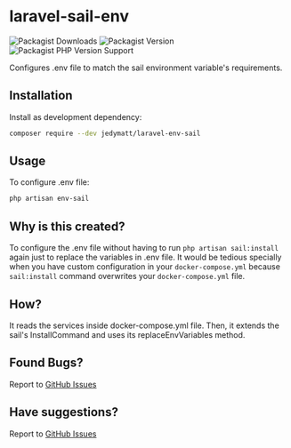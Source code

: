 # laravel-sail-env

![Packagist Downloads](https://img.shields.io/packagist/dm/jedymatt/laravel-env-sail?style=flat-square)
![Packagist Version](https://img.shields.io/packagist/v/jedymatt/laravel-env-sail?style=flat-square)
![Packagist PHP Version Support](https://img.shields.io/packagist/php-v/jedymatt/laravel-env-sail?style=flat-square)

Configures .env file to match the sail environment variable's requirements.


## Installation

Install as development dependency:

```bash
composer require --dev jedymatt/laravel-env-sail
```

## Usage

To configure .env file:

```bash
php artisan env-sail
```


## Why is this created?

To configure the .env file without having to run `php artisan sail:install` again just to replace the variables in .env file.
It would be tedious specially when you have custom configuration in your `docker-compose.yml` because `sail:install` command overwrites your `docker-compose.yml` file.


## How?

It reads the services inside docker-compose.yml file. Then, it extends the sail's InstallCommand and uses its replaceEnvVariables method.


## Found Bugs?

Report to [GitHub Issues](https://github.com/jedymatt/laravel-env-sail/issues)

## Have suggestions?

Report to [GitHub Issues](https://github.com/jedymatt/laravel-env-sail/issues)
